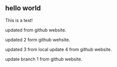 ## hello world

This is a test!

updated from github website.

updated 2 form github wehsite.

updated 3 from local
update 4 from github website.

update branch 1 from github website.
